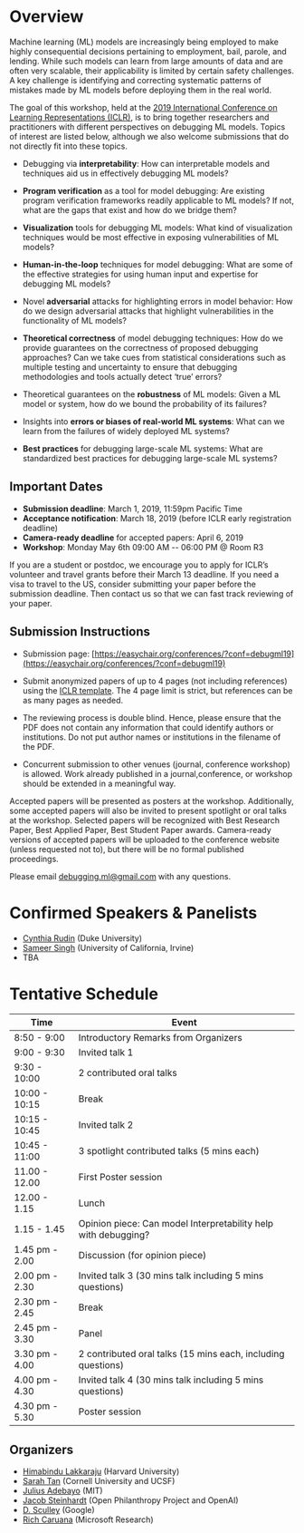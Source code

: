 # Overview

Machine learning (ML) models are increasingly being employed to make highly consequential decisions pertaining to employment, bail, parole, and lending. While such models can learn from large amounts of data and are often very scalable, their applicability is limited by certain safety challenges. A key challenge is identifying and correcting systematic patterns of mistakes made by ML models before deploying them in the real world.

The goal of this workshop, held at the [2019 International Conference on Learning Representations (ICLR)](https://iclr.cc/), is to bring together researchers and practitioners with different perspectives on debugging ML models. Topics of interest are listed below, although we also welcome submissions that do not directly fit into these topics.

- Debugging via **interpretability**: How can interpretable models and techniques aid us in effectively debugging ML models?

- **Program verification** as a tool for model debugging: Are existing program verification frameworks readily applicable to ML models? If not, what are the gaps that exist and how do we bridge them?

- **Visualization** tools for debugging ML models: What kind of visualization techniques would be most effective in exposing vulnerabilities of ML models?

- **Human-in-the-loop** techniques for model debugging: What are some of the effective strategies for using human input and expertise for debugging ML models?

- Novel **adversarial** attacks for highlighting errors in model behavior: How do we design adversarial attacks that highlight vulnerabilities in the functionality of ML models?

- **Theoretical correctness** of model debugging techniques: How do we provide guarantees on the correctness of proposed debugging approaches? Can we take cues from statistical considerations such as multiple testing and uncertainty to ensure that debugging methodologies and tools actually detect ‘true’ errors?

- Theoretical guarantees on the **robustness** of ML models: Given a ML model or system, how do we bound the probability of its failures?

- Insights into **errors or biases of real-world ML systems**: What can we learn from the failures of widely deployed ML systems? 

- **Best practices** for debugging large-scale ML systems: What are standardized best practices for debugging large-scale ML systems?

## Important Dates
- **Submission deadline**: March 1, 2019, 11:59pm Pacific Time
- **Acceptance notification**: March 18, 2019 (before ICLR early registration deadline)
- **Camera-ready deadline** for accepted papers: April 6, 2019
- **Workshop**: Monday May 6th 09:00 AM -- 06:00 PM @ Room R3


If you are a student or postdoc, we encourage you to apply for ICLR’s volunteer and travel grants before their March 13 deadline. If you need a visa to travel to the US, consider submitting your paper before the submission deadline. Then contact us so that we can fast track reviewing of your paper. 

## Submission Instructions

- Submission page: [https://easychair.org/conferences/?conf=debugml19](https://easychair.org/conferences/?conf=debugml19)

- Submit anonymized papers of up to 4 pages (not including references) using the [ICLR template](https://iclr.cc/Conferences/2019/CallForPapers). The 4 page limit is strict, but references can be as many pages as needed. 

- The reviewing process is double blind. Hence, please ensure that the PDF does not contain any information that could identify authors or institutions. Do not put author names or institutions in the filename of the PDF. 

- Concurrent submission to other venues (journal, conference workshop) is allowed. Work already published in a journal,conference, or workshop should be extended in a meaningful way. 

Accepted papers will be presented as posters at the workshop. Additionally, some accepted papers will also be invited to present spotlight or oral talks at the workshop. Selected papers will be recognized with Best Research Paper, Best Applied Paper, Best Student Paper awards. Camera-ready versions of accepted papers will be uploaded to the conference website (unless requested not to), but there will be no formal published proceedings. 

Please email [debugging.ml@gmail.com](mailto:debugging.ml@gmail.com) with any questions.

# Confirmed Speakers & Panelists
- [Cynthia Rudin](https://users.cs.duke.edu/~cynthia/) (Duke University)
- [Sameer Singh](http://sameersingh.org/) (University of California, Irvine)
- TBA

# Tentative Schedule

| Time | Event |
| --- | --- |
| 8:50 - 9:00 | Introductory Remarks from Organizers |
| 9:00 - 9:30 | Invited talk 1 |
| 9:30 - 10:00 | 2 contributed oral talks |
| 10:00 - 10:15 | Break |
| 10:15 - 10:45 | Invited talk 2 |
| 10:45 - 11:00 | 3 spotlight contributed talks (5 mins each) |
| 11.00 - 12.00 | First Poster session |
| 12.00 - 1.15 | Lunch |
| 1.15 - 1.45 | Opinion piece: Can model Interpretability help with debugging? | 
| 1.45 pm - 2.00 | Discussion (for opinion piece) | 
| 2.00 pm - 2.30 | Invited talk 3 (30 mins talk including 5 mins questions) |
| 2.30 pm - 2.45 | Break |
| 2.45 pm - 3.30 | Panel |
| 3.30 pm - 4.00 | 2 contributed oral talks (15 mins each, including questions) |
| 4.00 pm - 4.30 | Invited talk 4 (30 mins talk including 5 mins questions) |
| 4.30 pm - 5.30 | Poster session |

## Organizers
- [Himabindu Lakkaraju](https://web.stanford.edu/~himalv/) (Harvard University)
- [Sarah Tan](https://shftan.github.io/) (Cornell University and UCSF)
- [Julius Adebayo](http://juliusadebayo.com/) (MIT)
- [Jacob Steinhardt](https://cs.stanford.edu/~jsteinhardt/) (Open Philanthropy Project and OpenAI)
- [D. Sculley](https://www.eecs.tufts.edu/~dsculley/) (Google)
- [Rich Caruana](https://www.microsoft.com/en-us/research/people/rcaruana/) (Microsoft Research)
